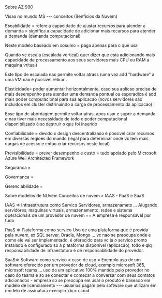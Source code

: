 Sobre AZ 900

Visao no mundo MS --- conceitos  (Benficios da Nuvem)

Escabilidade = refere a capacidade de ajustar recursos para atender a demanda > significa a capacidade de adicionar mais recursos para atender a demanda (damanda computacional)

Neste modelo baseado em cosumo = paga apenas para o que usa 

Quando vc escala (escalada vertical) quer dizer que esta adicionando mais capacidade de processamento aos seus servidores mais CPU ou RAM a maquina vritual)

Este tipo de escalada nao permite voltar atrass (uma vez add "hardware" a uma VM nao é possivel retirar .

Elasticidade= poder aumentar horizontalmente, caso sua aplicao precise de mais desempenho para atender uma demanda pontual ou esporadica é add mais poder computacional para sua aplicacao (novos servidores sao incluidos em cluster distrinuindo a carga de processamento da aplicacao) 

Esse tipo de abordagem permite voltar atras, apos usar e suprir a demanda e nao tiver mais necessidade de todo o poder computacional disponibilizado é so destruir o que foi inserido 

Confiabilidade = devido o design descentralizado é possivel criar recursos em diversas regioes do mundo  (legal para determinar onde vc tem mais cargas de acesso e entao criar recursos neste local) 

Previsibilidade = prever desempenho e custo = tudo apoiado pelo Microsoft Azure Well Architected Framework

Seguranca = 

Governanca = 

Gerenciabilidade = 

Sobre modelos de NUvem 
Conceitos de nuvem >  IAAS - PaaS e SaaS

IAAS =>  Infraestrutura como Servico 
Servidores, armazenameto … 
Alugando servidores, maquinas virtuais, armazenamento, redes e sistema operacionais de um provedor de nuvem  == A empresa é responsavel por tudo

PaaS => Plataforma como servico 
Uso de uma plataforma que é provida pela nuvem, ex SQL server, Oracle, Mongo … vc nao se preocupa onde e como ele vai ser implementado, é oferecido para vc ja o servico pronto instalado e configurado so a plataforma disponivel (aplicacao), todo e qlq responsabilidade de infraestutura é de responsabilidade do provedor.


SaaS=> Software como servico = caso de uso = 
Exemplo uso de um software oferecido por um provedor de cloud, exemplo microsoft 365, microsoft teams … uso de um aplicativo 100% mantido pelo provedor no caso do teams é so se conectar e comecar a conversar com seus contatos adicionados - empresa so se preocupa em usar o produto é baseado em modelo de licenciamento --- usuarios pagam pelo software que utilizam em modelo de assinatura exemplo xbox cloud





